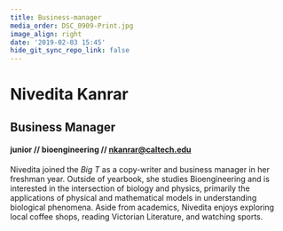 ```yaml
---
title: Business-manager
media_order: DSC_0909-Print.jpg
image_align: right
date: '2019-02-03 15:45'
hide_git_sync_repo_link: false
---
```


# Nivedita Kanrar
## Business Manager
#### junior // bioengineering // [nkanrar@caltech.edu](mailto:nkanrar@caltech.edu)
Nivedita joined the _Big T_ as a copy-writer and business manager in her freshman year. Outside of yearbook, she studies Bioengineering and is interested in the intersection of biology and physics, primarily the applications of physical and mathematical models in understanding biological phenomena. Aside from academics, Nivedita enjoys exploring local coffee shops, reading Victorian Literature, and watching sports.